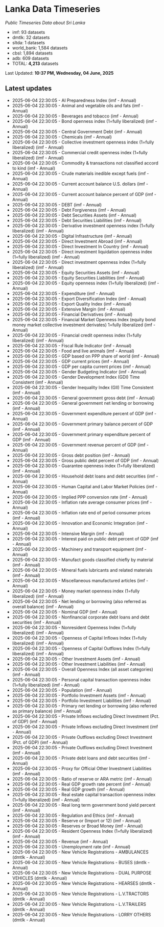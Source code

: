 # Lanka Data Timeseries
*Public Timeseries Data about Sri Lanka*

* imf: 93 datasets
* dmtlk: 32 datasets
* sltda: 1 datasets
* world_bank: 1,584 datasets
* cbsl: 1,894 datasets
* adb: 609 datasets
* TOTAL: **4,213** datasets

Last Updated: **10:37 PM, Wednesday, 04 June, 2025**

## Latest updates

* 2025-06-04 22:30:05 - AI Preparedness Index (imf - Annual)
* 2025-06-04 22:30:05 - Animal and vegetable oils and fats (imf - Annual)
* 2025-06-04 22:30:05 - Beverages and tobacco (imf - Annual)
* 2025-06-04 22:30:05 - Bond openness index (1=fully liberalized) (imf - Annual)
* 2025-06-04 22:30:05 - Central Government Debt (imf - Annual)
* 2025-06-04 22:30:05 - Chemicals (imf - Annual)
* 2025-06-04 22:30:05 - Collective investment openness index (1=fully liberalized) (imf - Annual)
* 2025-06-04 22:30:05 - Commercial credit openness index (1=fully liberalized) (imf - Annual)
* 2025-06-04 22:30:05 - Commodity & transactions not classified accord to kind (imf - Annual)
* 2025-06-04 22:30:05 - Crude materials inedible except fuels (imf - Annual)
* 2025-06-04 22:30:05 - Current account balance U.S. dollars (imf - Annual)
* 2025-06-04 22:30:05 - Current account balance percent of GDP (imf - Annual)
* 2025-06-04 22:30:05 - DEBT (imf - Annual)
* 2025-06-04 22:30:05 - Debt Forgiveness (imf - Annual)
* 2025-06-04 22:30:05 - Debt Securities Assets (imf - Annual)
* 2025-06-04 22:30:05 - Debt Securities Liabilities (imf - Annual)
* 2025-06-04 22:30:05 - Derivative investment openness index (1=fully liberalized) (imf - Annual)
* 2025-06-04 22:30:05 - Digital Infrastructure (imf - Annual)
* 2025-06-04 22:30:05 - Direct Investment Abroad (imf - Annual)
* 2025-06-04 22:30:05 - Direct Investment In Country (imf - Annual)
* 2025-06-04 22:30:05 - Direct investment liquidation openness index (1=fully liberalized) (imf - Annual)
* 2025-06-04 22:30:05 - Direct investment openness index (1=fully liberalized) (imf - Annual)
* 2025-06-04 22:30:05 - Equity Securities Assets (imf - Annual)
* 2025-06-04 22:30:05 - Equity Securities Liabilities (imf - Annual)
* 2025-06-04 22:30:05 - Equity openness index (1=fully liberalized) (imf - Annual)
* 2025-06-04 22:30:05 - Expenditure (imf - Annual)
* 2025-06-04 22:30:05 - Export Diversification Index (imf - Annual)
* 2025-06-04 22:30:05 - Export Quality Index (imf - Annual)
* 2025-06-04 22:30:05 - Extensive Margin (imf - Annual)
* 2025-06-04 22:30:05 - Financial Derivatives (imf - Annual)
* 2025-06-04 22:30:05 - Financial Market Openness Index (equity bond money market collective investment derivates) 1=fully liberalized (imf - Annual)
* 2025-06-04 22:30:05 - Financial credit openness index (1=fully liberalized) (imf - Annual)
* 2025-06-04 22:30:05 - Fiscal Rule Indicator (imf - Annual)
* 2025-06-04 22:30:05 - Food and live animals (imf - Annual)
* 2025-06-04 22:30:05 - GDP based on PPP share of world (imf - Annual)
* 2025-06-04 22:30:05 - GDP current prices (imf - Annual)
* 2025-06-04 22:30:05 - GDP per capita current prices (imf - Annual)
* 2025-06-04 22:30:05 - Gender Budgeting Indicator (imf - Annual)
* 2025-06-04 22:30:05 - Gender Development Index (GDI) Time Consistent (imf - Annual)
* 2025-06-04 22:30:05 - Gender Inequality Index (GII) Time Consistent (imf - Annual)
* 2025-06-04 22:30:05 - General government gross debt (imf - Annual)
* 2025-06-04 22:30:05 - General government net lending or borrowing (imf - Annual)
* 2025-06-04 22:30:05 - Government expenditure percent of GDP (imf - Annual)
* 2025-06-04 22:30:05 - Government primary balance percent of GDP (imf - Annual)
* 2025-06-04 22:30:05 - Government primary expenditure percent of GDP (imf - Annual)
* 2025-06-04 22:30:05 - Government revenue percent of GDP (imf - Annual)
* 2025-06-04 22:30:05 - Gross debt position (imf - Annual)
* 2025-06-04 22:30:05 - Gross public debt percent of GDP (imf - Annual)
* 2025-06-04 22:30:05 - Guarantee openness index (1=fully liberalized) (imf - Annual)
* 2025-06-04 22:30:05 - Household debt loans and debt securities (imf - Annual)
* 2025-06-04 22:30:05 - Human Capital and Labor Market Policies (imf - Annual)
* 2025-06-04 22:30:05 - Implied PPP conversion rate (imf - Annual)
* 2025-06-04 22:30:05 - Inflation rate average consumer prices (imf - Annual)
* 2025-06-04 22:30:05 - Inflation rate end of period consumer prices (imf - Annual)
* 2025-06-04 22:30:05 - Innovation and Economic Integration (imf - Annual)
* 2025-06-04 22:30:05 - Intensive Margin (imf - Annual)
* 2025-06-04 22:30:05 - Interest paid on public debt percent of GDP (imf - Annual)
* 2025-06-04 22:30:05 - Machinery and transport equipment (imf - Annual)
* 2025-06-04 22:30:05 - Manufact goods classified chiefly by material (imf - Annual)
* 2025-06-04 22:30:05 - Mineral fuels lubricants and related materials (imf - Annual)
* 2025-06-04 22:30:05 - Miscellaneous manufactured articles (imf - Annual)
* 2025-06-04 22:30:05 - Money market openness index (1=fully liberalized) (imf - Annual)
* 2025-06-04 22:30:05 - Net lending or borrowing (also referred as overall balance) (imf - Annual)
* 2025-06-04 22:30:05 - Nominal GDP (imf - Annual)
* 2025-06-04 22:30:05 - Nonfinancial corporate debt loans and debt securities (imf - Annual)
* 2025-06-04 22:30:05 - Nonresident Openness Index (1=fully liberalized) (imf - Annual)
* 2025-06-04 22:30:05 - Openness of Capital Inflows Index (1=fully liberalized) (imf - Annual)
* 2025-06-04 22:30:05 - Openness of Capital Outflows Index (1=fully liberalized) (imf - Annual)
* 2025-06-04 22:30:05 - Other Investment Assets (imf - Annual)
* 2025-06-04 22:30:05 - Other Investment Liabilities (imf - Annual)
* 2025-06-04 22:30:05 - Overall Openness Index (all asset categories) (imf - Annual)
* 2025-06-04 22:30:05 - Personal capital transaction openness index (1=fully liberalized) (imf - Annual)
* 2025-06-04 22:30:05 - Population (imf - Annual)
* 2025-06-04 22:30:05 - Portfolio Investment Assets (imf - Annual)
* 2025-06-04 22:30:05 - Portfolio Investment Liabilities (imf - Annual)
* 2025-06-04 22:30:05 - Primary net lending or borrowing (also referred as primary balance) (imf - Annual)
* 2025-06-04 22:30:05 - Private Inflows excluding Direct Investment (Pct. of GDP) (imf - Annual)
* 2025-06-04 22:30:05 - Private Inflows excluding Direct Investment (imf - Annual)
* 2025-06-04 22:30:05 - Private Outflows excluding Direct Investment (Pct. of GDP) (imf - Annual)
* 2025-06-04 22:30:05 - Private Outflows excluding Direct Investment (imf - Annual)
* 2025-06-04 22:30:05 - Private debt loans and debt securities (imf - Annual)
* 2025-06-04 22:30:05 - Proxy for Official Other Investment Liabilities (imf - Annual)
* 2025-06-04 22:30:05 - Ratio of reserve or ARA metric (imf - Annual)
* 2025-06-04 22:30:05 - Real GDP growth rate percent (imf - Annual)
* 2025-06-04 22:30:05 - Real GDP growth (imf - Annual)
* 2025-06-04 22:30:05 - Real estate capital transaction openness index (1=fully liberalized) (imf - Annual)
* 2025-06-04 22:30:05 - Real long term government bond yield percent (imf - Annual)
* 2025-06-04 22:30:05 - Regulation and Ethics (imf - Annual)
* 2025-06-04 22:30:05 - Reserve or (Import or 12) (imf - Annual)
* 2025-06-04 22:30:05 - Reserves or Broad Money (imf - Annual)
* 2025-06-04 22:30:05 - Resident Openness Index (1=fully liberalized) (imf - Annual)
* 2025-06-04 22:30:05 - Revenue (imf - Annual)
* 2025-06-04 22:30:05 - Unemployment rate (imf - Annual)
* 2025-06-04 22:30:05 - New Vehicle Registrations - AMBULANCES (dmtlk - Annual)
* 2025-06-04 22:30:05 - New Vehicle Registrations - BUSES (dmtlk - Annual)
* 2025-06-04 22:30:05 - New Vehicle Registrations - DUAL PURPOSE VEHICLES (dmtlk - Annual)
* 2025-06-04 22:30:05 - New Vehicle Registrations - HEARSES (dmtlk - Annual)
* 2025-06-04 22:30:05 - New Vehicle Registrations - L.V.TRACTORS (dmtlk - Annual)
* 2025-06-04 22:30:05 - New Vehicle Registrations - L.V.TRAILERS (dmtlk - Annual)
* 2025-06-04 22:30:05 - New Vehicle Registrations - LORRY OTHERS (dmtlk - Annual)
